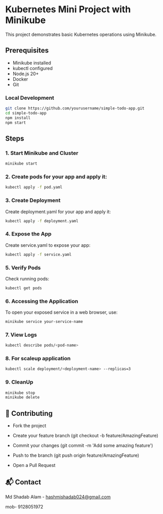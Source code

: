 # Kubernetes Mini Project with Minikube

This project demonstrates basic Kubernetes operations using Minikube.

## Prerequisites
- Minikube installed
- kubectl configured
- Node.js 20+
- Docker
- Git

### Local Development
```bash
git clone https://github.com/yourusername/simple-todo-app.git
cd simple-todo-app
npm install
npm start
```

## Steps

### 1. Start Minikube and Cluster
```bash
minikube start
```
### 2. Create pods for your app and apply it:
```bash
kubectl apply -f pod.yaml
```
### 3. Create Deployment
Create deployment.yaml for your app and apply it:
```bash
kubectl apply -f deployment.yaml
```
### 4. Expose the App
Create service.yaml to expose your app:
```bash
kubectl apply -f service.yaml
```

### 5. Verify Pods
Check running pods:
```bash
kubectl get pods
```

### 6. Accessing the Application

To open your exposed service in a web browser, use:
```bash
minikube service your-service-name
```

### 7. View Logs
```bash
kubectl describe pods/<pod-name>
```
### 8. For scaleup application
```bash
kubectl scale deployment/<deployment-name> --replicas=3
```
### 9. CleanUp
```bash
minikube stop
minikube delete
```


## 🤝 Contributing
- Fork the project

- Create your feature branch (git checkout -b feature/AmazingFeature)

- Commit your changes (git commit -m 'Add some amazing feature')

- Push to the branch (git push origin feature/AmazingFeature)

- Open a Pull Request

## 📬 Contact

Md Shadab Alam  - hashmishadab024@gmail.com

mob- 9128051972
